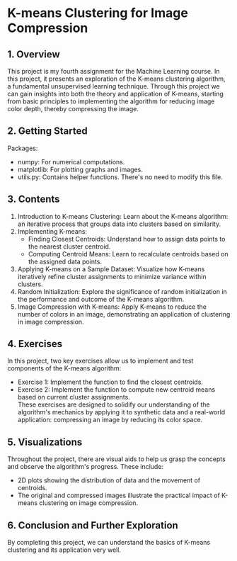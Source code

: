 
# K-means Clustering for Image Compression

## 1. Overview
This project is my fourth assignment for the Machine Learning course. In this project, it presents an exploration of the K-means clustering algorithm, a fundamental unsupervised learning technique. Through this project we can gain insights into both the theory and application of K-means, starting from basic principles to implementing the algorithm for reducing image color depth, thereby compressing the image.  

## 2. Getting Started
Packages:
- numpy: For numerical computations.
- matplotlib: For plotting graphs and images.
- utils.py: Contains helper functions. There's no need to modify this file.

## 3. Contents
1. Introduction to K-means Clustering: Learn about the K-means algorithm: an iterative process that groups data into clusters based on similarity.  
2. Implementing K-means:   
    - Finding Closest Centroids: Understand how to assign data points to the nearest cluster centroid.  
    - Computing Centroid Means: Learn to recalculate centroids based on the assigned data points.
3. Applying K-means on a Sample Dataset: Visualize how K-means iteratively refine cluster assignments to minimize variance within clusters.  
4. Random Initialization: Explore the significance of random initialization in the performance and outcome of the K-means algorithm.  
5. Image Compression with K-means: Apply K-means to reduce the number of colors in an image, demonstrating an application of clustering in image compression.  

## 4. Exercises  
In this project, two key exercises allow us to implement and test components of the K-means algorithm:  
- Exercise 1: Implement the function to find the closest centroids.
- Exercise 2: Implement the function to compute new centroid means based on current cluster assignments.  
These exercises are designed to solidify our understanding of the algorithm's mechanics by applying it to synthetic data and a real-world application: compressing an image by reducing its color space.  

## 5. Visualizations
Throughout the project, there are visual aids to help us grasp the concepts and observe the algorithm's progress. These include:  
- 2D plots showing the distribution of data and the movement of centroids.
- The original and compressed images illustrate the practical impact of K-means clustering on image compression.

## 6. Conclusion and Further Exploration
By completing this project, we can understand the basics of K-means clustering and its application very well. 
